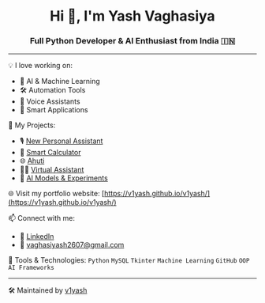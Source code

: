<h1 align="center">Hi 👋, I'm Yash Vaghasiya</h1>
<h3 align="center">Full Python Developer & AI Enthusiast from India 🇮🇳</h3>

---

💡 I love working on:
- 🧠 AI & Machine Learning
- 🛠️ Automation Tools
- 🤖 Voice Assistants
- 🔢 Smart Applications

📂 My Projects:
- 🎙️ [New Personal Assistant](https://github.com/v1yash/new-personal-assistant)
- 🧮 [Smart Calculator](https://github.com/v1yash/smart-calculator1)
- 🌐 [Ahuti](https://github.com/v1yash/ahuti)
- 🧑‍💻 [Virtual Assistant](https://github.com/v1yash/virtual-assistant)
- 🧠 [AI Models & Experiments](https://github.com/v1yash/AI)

🌐 Visit my portfolio website: [https://v1yash.github.io/v1yash/](https://v1yash.github.io/v1yash/)

📫 Connect with me:
- 💼 [LinkedIn](https://www.linkedin.com/in/yash-vaghasiya-a458972a9)
- 📧 vaghasiyash2607@gmail.com

🔧 Tools & Technologies:
`Python` `MySQL` `Tkinter` `Machine Learning` `GitHub` `OOP` `AI Frameworks`

---

🛠️ Maintained by [v1yash](https://github.com/v1yash)
